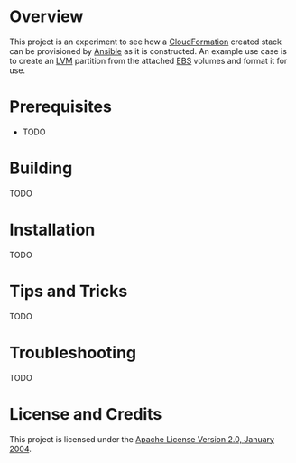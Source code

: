# Overview
This project is an experiment to see how a [CloudFormation](https://aws.amazon.com/cloudformation/) created stack 
can be provisioned by [Ansible](https://www.ansible.com/) as it is constructed.  An example use case is to create
an [LVM](https://en.wikipedia.org/wiki/Logical_Volume_Manager_(Linux)) partition from the attached 
[EBS](https://aws.amazon.com/ebs/) volumes and format it for use.

# Prerequisites
* TODO 

# Building
TODO

# Installation
TODO

# Tips and Tricks
TODO

# Troubleshooting
TODO

# License and Credits
This project is licensed under the [Apache License Version 2.0, January 2004](http://www.apache.org/licenses/).


